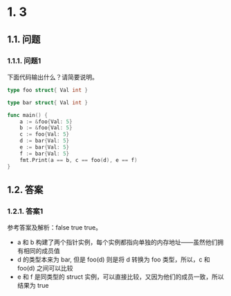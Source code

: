 # 1. 3

## 1.1. 问题

### 1.1.1. 问题1

下面代码输出什么？请简要说明。

```go
type foo struct{ Val int }

type bar struct{ Val int }

func main() {
    a := &foo{Val: 5}
    b := &foo{Val: 5}
    c := foo{Val: 5}
    d := bar{Val: 5}
    e := bar{Val: 5}
    f := bar{Val: 5}
    fmt.Print(a == b, c == foo(d), e == f)
}
```




## 1.2. 答案

### 1.2.1. 答案1

参考答案及解析：false true true。

* a 和 b 构建了两个指针实例，每个实例都指向单独的内存地址——虽然他们拥有相同的成员值
* d 的类型本来为 bar, 但是 foo(d) 则是将 d 转换为 foo 类型，所以，c 和 foo(d) 之间可以比较
* e 和 f 是同类型的 struct 实例，可以直接比较，又因为他们的成员一致，所以结果为 true